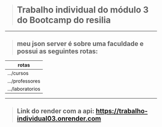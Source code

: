 > # Trabalho individual do módulo 3 do Bootcamp do resilia
---
> ## meu json server é sobre uma faculdade e possui as seguintes rotas:
  | rotas |
  |-------|
  |.../cursos|
  |.../professores|
  |.../laboratorios|
---
> ## Link do render com a api: https://trabalho-individual03.onrender.com
